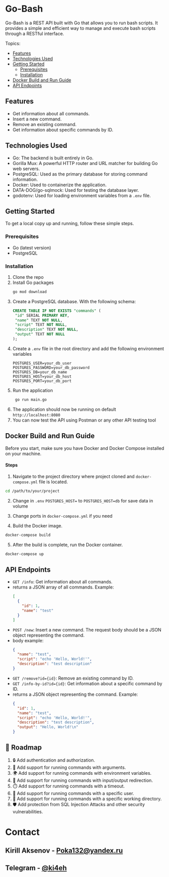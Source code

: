 # Go-Bash

Go-Bash is a REST API built with Go that allows you to run bash scripts. It provides a simple and efficient way to manage and execute bash scripts through a RESTful interface.

Topics:
- [Features](#features)
- [Technologies Used](#technologies-used)
- [Getting Started](#getting-started)
  - [Prerequisites](#prerequisites)
  - [Installation](#installation)
- [Docker Build and Run Guide](#docker-build-and-run-guide)
- [API Endpoints](#api-endpoints)

## Features

- Get information about all commands.
- Insert a new command.
- Remove an existing command.
- Get information about specific commands by ID.

## Technologies Used

- Go: The backend is built entirely in Go.
- Gorilla Mux: A powerful HTTP router and URL matcher for building Go web servers.
- PostgreSQL: Used as the primary database for storing command information.
- Docker: Used to containerize the application.
- DATA-DOG/go-sqlmock: Used for testing the database layer.
- godotenv: Used for loading environment variables from a `.env` file.

## Getting Started

To get a local copy up and running, follow these simple steps.

### Prerequisites

- Go (latest version)
- PostgreSQL

### Installation

1. Clone the repo
2. Install Go packages
   ```sh
   go mod download
   ```
3. Create a PostgreSQL database. With the following schema:
   ```sql
   CREATE TABLE IF NOT EXISTS "commands" (
    "id" SERIAL PRIMARY KEY,
    "name" TEXT NOT NULL,
    "script" TEXT NOT NULL,
    "description" TEXT NOT NULL,
    "output" TEXT NOT NULL
   );
   ```
4. Create a `.env` file in the root directory and add the following environment variables
   ```env
   POSTGRES_USER=your_db_user
   POSTGRES_PASSWORD=your_db_password
   POSTGRES_DB=your_db_name
   POSTGRES_HOST=your_db_host
   POSTGRES_PORT=your_db_port
   ```
5. Run the application
   ```sh
    go run main.go
    ```
6. The application should now be running on default `http://localhost:8080`
7. You can now test the API using Postman or any other API testing tool

## Docker Build and Run Guide

Before you start, make sure you have Docker and Docker Compose installed on your machine.

#### Steps

1. Navigate to the project directory where project cloned and `docker-compose.yml` file is located.
```bash
cd /path/to/your/project
```
2. Change in `.env` `POSTGRES_HOST=` to `POSTGRES_HOST=db` for save data in volume

3. Change ports in `docker-compose.yml` if you need

4. Build the Docker image.

```bash
docker-compose build
```
5. After the build is complete, run the Docker container.

```bash 
docker-compose up
```


## API Endpoints

- `GET /info`: Get information about all commands.
- returns a JSON array of all commands. Example:
  ```json
  [
    {
      "id": 1,
      "name": "test"
    }
  ]
  ```
- `POST /new`: Insert a new command. The request body should be a JSON object representing the command.
- body example:
  ```json
  {
    "name": "test",
    "script": "echo 'Hello, World!'",
    "description": "test description"
  }
  ```
- `GET /remove?id={id}`: Remove an existing command by ID.
- `GET /info-by-id?id={id}`: Get information about a specific command by ID.
- returns a JSON object representing the command. Example:
  ```json
  {
    "id": 1,
    "name": "test",
    "script": "echo 'Hello, World!'",
    "description": "test description",
    "output": "Hello, World!\n"
  }
  ```
## 🚀 Roadmap
1. 🔒 Add authentication and authorization.
2. 📝 Add support for running commands with arguments.
3. 🌍 Add support for running commands with environment variables.
4. 🔄 Add support for running commands with input/output redirection.
5. ⏱️ Add support for running commands with a timeout.
6. 👤 Add support for running commands with a specific user.
7. 📂 Add support for running commands with a specific working directory.
8. 🛡️ Add protection from SQL Injection Attacks and other security vulnerabilities.
# Contact

## Kirill Aksenov - [Poka132@yandex.ru](mailto:Poka132@yandex.ru) 
## Telegram - [@ki4eh](https://t.me/ki4eh)